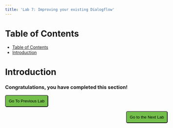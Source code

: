 ```yaml
---
title: 'Lab 7: Improving your existing Dialogflow'
---
```


# Table of Contents
- [Table of Contents](#table-of-contents)
- [Introduction](#introduction)

# Introduction














### Congratulations, you have completed this section! 

<script>
function mainPage() {window.location.href = "https://wxcctechsummit.github.io/wxcclabguides/LTRCCT-3001/CCAI.html";}
function nextLab() 
 {
 window.location.href = "https://wxcctechsummit.github.io/wxcclabguides/LTRCCT-3001/6_CCAI_FAQ.html";
 }
</script>

<div id="button-row">
<button onclick="mainPage()" style="
  border-radius: 5px;
  background-color: rgb(116,191,75);
  padding: 10px;">Go To Previous Lab</button>

<button onclick="nextLab()" style="
  position: absolute;
  right: 200px;
  border-radius: 5px;
  background-color: rgb(116,191,75);
  padding: 10px;">Go to the Next Lab</button>

</div>